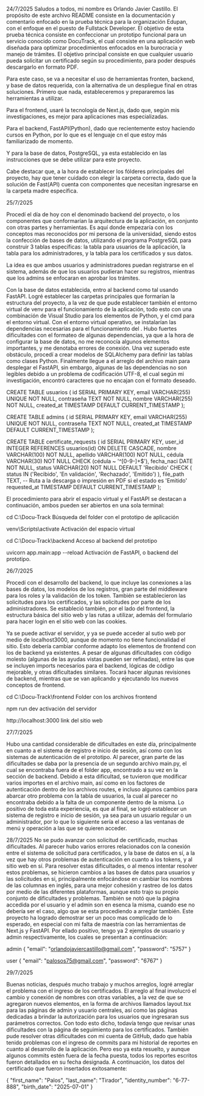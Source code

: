 
24/7/2025
Saludos a todos, mi nombre es Orlando Javier Castillo. El propósito de este archivo README consiste en la documentación y comentario enfocado en la prueba técnica para la organización Edupan, con el enfoque en el puesto de Fullstack Developer. El objetivo de esta prueba técnica consiste en confeccionar un prototipo funcional para un servicio conocido como DocuTrack, el cual consiste en una aplicación web diseñada para optimizar procedimientos enfocados en la burocracia y manejo de trámites. El objetivo principal consiste en que cualquier usuario pueda solicitar un certificado según su procedimiento, para poder después descargarlo en formato PDF.

Para este caso, se va a necesitar el uso de herramientas fronten, backend, y base de datos requerida, con la alternativa de un despliegue final en otras soluciones. Primero que nada, estableceremos y prepararemos las herramientas a utilizar.

Para el frontend, usaré la tecnología de Next.js, dado que, según mis investigaciones, es mejor para aplicaciones mas especializadas.

Para el backend, FastAPI(Python), dado que recientemente estoy haciendo cursos en Python, por lo que es el lenguaje cn el que estoy más familiarizado de momento.

Y para la base de datos, PostgreSQL, ya esta establecido en las instrucciones que se debe utilizar para este proyecto.

Cabe destacar que, a la hora de establecer los fólderes principales del proyecto, hay que tener cuidado con elegir la carpeta correcta, dado que la solución de Fast(API) cuenta con componentes que necesitan ingresarse en la carpeta madre específica.



25/7/2025

Procedí el día de hoy con el denominado backend del proyecto, o los componentes que conformarían la arquitectura de la aplicación, en conjunto con otras partes y herramientas. Es aquí donde empezaría con los conceptos mas reconocidos por mi persona de la universidad, siendo estos la confección de bases de datos, utilizando el programa PostgreSQL para construir 3 tablas específicas: la tabla para usuarios de la aplicación, la tabla para los administradores, y la tabla para los certificados y sus datos.

La idea es que ambos usuarios y administradores puedan registrarse en el sistema, además de que los usuarios pudieran hacer su registros, mientras que los admins se enfocaran en aprobar los trámites. 

Con la base de datos establecida, entro al backend como tal usando FastAPI. Logré establecer las carpetas principales que formarían la estructura del proyecto, a la vez de que pude establecer también el entorno virtual de venv para el funcionamiento de la aplicación, todo esto con una combinación de Visual Studio para los elementos de Python, y el cmd para el entorno virtual. Con el entorno virtual operativo, se instalarían las dependencias necesarias para el funcionamiento del . Hubo fuertes dificultades con el formateo de algunas dependencias, ya que a la hora de configurar la base de datos, no me reconocía algunos elementos importantes, y me denotaba errores de conexión. Una vez superado este obstáculo, procedí a crear modelos de SQLAlchemy para definir las tablas como clases Python. Finalmente llegue a el arreglo del archivo main para desplegar el FastAPI, sin embargo, algunas de las dependencias no son legibles debido a un problema de codificación UTF-8, el cual según mi investigación, encontró caracteres que no encajan con el formato deseado. 


CREATE TABLE usuarios (
    id SERIAL PRIMARY KEY,
    email VARCHAR(255) UNIQUE NOT NULL,
    contraseña TEXT NOT NULL,
    nombre VARCHAR(255) NOT NULL,
    created_at TIMESTAMP DEFAULT CURRENT_TIMESTAMP
);





CREATE TABLE admins (
    id SERIAL PRIMARY KEY,
    email VARCHAR(255) UNIQUE NOT NULL,
    contraseña TEXT NOT NULL,
    created_at TIMESTAMP DEFAULT CURRENT_TIMESTAMP
);




CREATE TABLE certificate_requests (
    id SERIAL PRIMARY KEY,
    user_id INTEGER REFERENCES usuarios(id) ON DELETE CASCADE,
    nombre VARCHAR(100) NOT NULL,
    apellido VARCHAR(100) NOT NULL,
    cédula VARCHAR(30) NOT NULL CHECK (cédula ~ '^[0-9\-]+$'),
    fecha_naci DATE NOT NULL,
    status VARCHAR(20) NOT NULL DEFAULT 'Recibido' CHECK (
        status IN ('Recibido', 'En validación', 'Rechazado', 'Emitido')
    ),
    file_path TEXT,  -- Ruta a la descarga o impresión en PDF si el estado es 'Emitido'
    requested_at TIMESTAMP DEFAULT CURRENT_TIMESTAMP
);



El procedimiento para abrir el espacio virtual y el FastAPI se destacan a continuación, ambos pueden ser abiertos en una sola terminal:


cd C:\Docu-Track   Búsqueda del folder con el prototipo de aplicación



venv\Scripts\activate  Activación del espacio virtual


cd C:\Docu-Track\backend    Acceso al backend del prototipo

uvicorn app.main:app --reload     Activación de FastAPI, o backend del prototipo.


26/7/2025

Procedí con el desarrollo del backend, lo que incluye las conexiones a las bases de datos, los modelos de los registros, gran parte del middleware para los roles y la validación de los token. También se establecieron las solicitudes para los certificados, y las solicitudes por parte de los administradores. Se estableció también, por el lado del frontend, la estructura básica del sitio web y las rutas a utilizar, además del formulario para hacer login en el sitio web con las cookies.

Ya se puede activar el servidor, y ya se puede acceder al sutio web por medio de localhost3000, aunque de momento no tiene funcionalidad el sitio. Esto debería cambiar conforme adapto los elementos de frontend con los de backend ya existentes. A pesar de algunas dificultades con código molesto (algunas de las ayudas vistas pueden ser refinadas), entre las que se incluyen imports necesarios para el backend, lógicas de código mejorable, y otras dificultades similares. Tocará hacer algunas revisiones de backend, mientras que se van aplicando y ejecutando los nuevos conceptos de frontend.


cd C:\Docu-Track\frontend   Folder con los archivos frontend



npm run dev    activación del servidor     



http://localhost:3000  link del sitio web


27/7/2025

Hubo una cantidad considerable de dificultades en este día, principalmente en cuanto a el sistema de registro e inicio de sesión, así como con los sistemas de autenticación de el prototipo. Al parecer, gran parte de las dificultades se daba por la presencia de un segundo archivo main.py, el cual se encontraba fuera de el folder app, encontrado a su vez en la sección de backend. Debido a esta dificultad, se tuvieron que modificar varios importes en el archivo main, así como en los factores de autenticación dentro de los archivos routes, e incluso algunos cambios para abarcar otro problema con la tabla de usuarios, la cual al parecer no encontraba debido a la falta de un componente dentro de la misma.  Lo positivo de toda esta experiencia, es que al final, se logró establecer un sistema de registro e inicio de sesión, ya sea para un usuario regular o un administrador, por lo que lo siguiente sería el acceso a las ventanas de menú y operación a las que se quieren acceder.


28/7/2025
No se pudo avanzar con solicitud de certificado, muchas dificultades. Al parecer hubo varios errores relacionados con la conexión entre el sistema de solicitud para certificados, y la base de datos en sí, a la vez que hay otros problemas de autenticación en cuanto a los tokens, y al sitio web en sí. Para resolver estas dificultades, o al menos intentar resolver estos problemas, se hicieron cambios a las bases de datos para usuarios y las solicitudes en si, principalmente enfocándose en cambiar los nombres de las columnas en inglés, para una mejor cohesión y rastreo de los datos por medio de las diferentes plataformas, aunque esto trajo su propio conjunto de dificultades y problemas. También se notó que la página accedida por el usuario y el admin son en esenca la misma, cuando ese no debería ser el caso, algo que se esta procediendo a arreglar también. Este proyecto ha logrado demostrar ser un poco mas complicado de lo esperado, en especial con mi falta de maestría con las herramientas de Next.js y FastAPI. Por ellado positivo, tengo ya 2 ejemplos de usuario y admin respectivamente, los cuales se presentan a continuación:






admin
{
  "email": "orlandojaviercastillo@gmail.com",
  "password": "5757"
}


user
{
  "email": "palosos75@gmail.com",
  "password": "6767"
}

29/7/2025

Buenas noticias, después  mucho trabajo y muchos arreglos, logré  arreglar el problema con el ingreso de los certificados. El arreglo al final involucró el cambio y conexión de nombres con otras variables, a la vez de que se agregaron nuevos elementos, en la forma de archivos llamados layout.tsx para las páginas de admin y usuario centrales, así como las páginas dedicadas a brindar la autorización para los usuarios que ingresaran sus parámetros correctos. Con todo esto dicho, todavía tengo que revisar unas dificultades con la página de seguimiento para los certificados. También pude resolver otras dificultades con mi cuenta de GitHub, dado que había tenido problemas con el ingreso de commits para mi historial de reportes en cuanto al desarrollo de la aplicación. Pero eso ya esta resuelto, y aunque algunos commits estén fuera de la fecha puesta, todos los reportes escritos fueron detallados en su fecha designada. A continuación, los datos del certificado que fueron insertados exitosamente:



{
  "first_name": "Palos",
  "last_name": "Tirador",
  "identity_number": "6-77-888",
  "birth_date": "2025-07-01"
}


